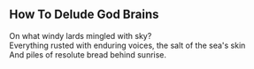 How To Delude God Brains
------------------------
On what windy lards mingled with sky?  
Everything rusted with enduring voices, the salt of the sea's skin  
And piles of resolute bread behind sunrise.  
